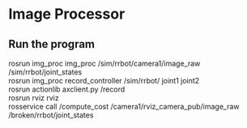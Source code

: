 # Image Processor

## Run the program
rosrun img_proc img_proc /sim/rrbot/camera1/image_raw /sim/rrbot/joint_states  
rosrun img_proc record_controller /sim/rrbot/ joint1 joint2  
rosrun actionlib axclient.py /record  
rosrun rviz rviz  
rosservice call /compute_cost /camera1/rviz_camera_pub/image_raw /broken/rrbot/joint_states
